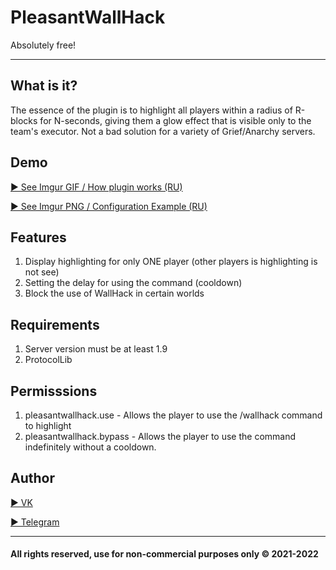 # PleasantWallHack
Absolutely free!
***
## What is it?
The essence of the plugin is to highlight all players within a radius of R-blocks for N-seconds, giving them a glow effect that is visible only to the team's executor. Not a bad solution for a variety of Grief/Anarchy servers.

## Demo
[▶️ See Imgur GIF / How plugin works (RU)](https://imgur.com/SGtILzr)

[▶️ See Imgur PNG / Configuration Example (RU)](https://imgur.com/aFZYhSj)

## Features
1. Display highlighting for only ONE player (other players is highlighting is not see)
2. Setting the delay for using the command (cooldown)
3. Block the use of WallHack in certain worlds

## Requirements

1. Server version must be at least 1.9
2. ProtocolLib

## Permisssions

1. pleasantwallhack.use - Allows the player to use the /wallhack command to highlight
2. pleasantwallhack.bypass - Allows the player to use the command indefinitely without a cooldown.

## Author
[▶️ VK](https://vk.com/masston)

[▶️ Telegram](https://t.me/masston)

***
#### All rights reserved, use for non-commercial purposes only &copy; 2021-2022
